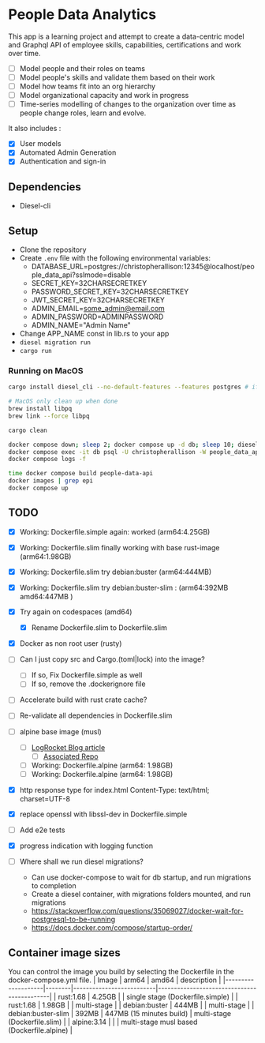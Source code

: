 # People Data Analytics

This app is a learning project and attempt to create a data-centric model and Graphql API of employee skills, capabilities, certifications and work over time.

- [ ] Model people and their roles on teams
- [ ] Model people's skills and validate them based on their work
- [ ] Model how teams fit into an org hierarchy
- [ ] Model organizational capacity and work in progress
- [ ] Time-series modelling of changes to the organization over time as people change roles, learn and evolve.

It also includes :

- [x] User models
- [x] Automated Admin Generation
- [x] Authentication and sign-in

## Dependencies

- Diesel-cli

## Setup

- Clone the repository
- Create `.env` file with the following environmental variables:
  - DATABASE_URL=postgres://christopherallison:12345@localhost/people_data_api?sslmode=disable
  - SECRET_KEY=32CHARSECRETKEY
  - PASSWORD_SECRET_KEY=32CHARSECRETKEY
  - JWT_SECRET_KEY=32CHARSECRETKEY
  - ADMIN_EMAIL=some_admin@email.com 
  - ADMIN_PASSWORD=ADMINPASSWORD
  - ADMIN_NAME="Admin Name"
- Change APP_NAME const in lib.rs to your app
- `diesel migration run`
- `cargo run`

### Running on MacOS

```bash
cargo install diesel_cli --no-default-features --features postgres # if not already installed

# MacOS only clean up when done
brew install libpq
brew link --force libpq

cargo clean

docker compose down; sleep 2; docker compose up -d db; sleep 10; diesel migration run
docker compose exec -it db psql -U christopherallison -W people_data_api
docker compose logs -f

time docker compose build people-data-api
docker images | grep epi
docker compose up
```

## TODO

- [x] Working: Dockerfile.simple again: worked (arm64:4.25GB)
- [x] Working: Dockerfile.slim finally working with base rust-image (arm64:1.98GB)
- [x] Working: Dockerfile.slim try debian:buster (arm64:444MB)
- [x] Working: Dockerfile.slim try debian:buster-slim : (arm64:392MB amd64:447MB )
- [x] Try again on codespaces (amd64)
  - [x] Rename Dockerfile.slim to Dockerfile.slim
- [x] Docker as non root user (rusty)

- [ ] Can I just copy src and Cargo.(toml|lock) into the image?
  - [ ] If so, Fix Dockerfile.simple as well
  - [ ] If so, remove the .dockerignore file
- [ ] Accelerate build with rust crate cache?
- [ ] Re-validate all dependencies in Dockerfile.slim
- [ ] alpine base image (musl)
  - [ ] [LogRocket Blog article](https://blog.logrocket.com/packaging-a-rust-web-service-using-docker/)
    - [ ] [Associated Repo](https://github.com/zupzup/rust-docker-web/blob/main/debian/Dockerfile)
  - [ ] Working: Dockerfile.alpine (arm64: 1.98GB)
  - [ ] Working: Dockerfile.alpine (arm64: 1.98GB)
- [x] http response type for index.html Content-Type: text/html; charset=UTF-8
- [x] replace openssl with libssl-dev in Dockerfile.simple
- [ ] Add e2e tests
- [x] progress indication with logging function
- [ ] Where shall we run diesel migrations?
  - Can use docker-compose to wait for db startup, and run migrations to completion
  - Create a diesel container, with migrations folders mounted, and run migrations
  - https://stackoverflow.com/questions/35069027/docker-wait-for-postgresql-to-be-running
  - https://docs.docker.com/compose/startup-order/

## Container image sizes

You can control the image you build by selecting the Dockerfile in the docker-compose.yml file.
| Image              | arm64  | amd64                    | description                                |
|--------------------|--------|--------------------------|--------------------------------------------|
| rust:1.68          | 4.25GB |                          | single stage (Dockerfile.simple)           |
| rust:1.68          | 1.98GB |                          | multi-stage                                |
| debian:buster      | 444MB  |                          | multi-stage                                |
| debian:buster-slim | 392MB  | 447MB (15 minutes build) | multi-stage (Dockerfile.slim)              |
| alpine:3.14        |        |                          | multi-stage musl based (Dockerfile.alpine) |